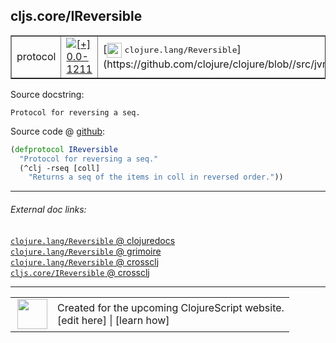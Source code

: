 ## cljs.core/IReversible



 <table border="1">
<tr>
<td>protocol</td>
<td><a href="https://github.com/cljsinfo/cljs-api-docs/tree/0.0-1211"><img valign="middle" alt="[+] 0.0-1211" title="Added in 0.0-1211" src="https://img.shields.io/badge/+-0.0--1211-lightgrey.svg"></a> </td>
<td>
[<img height="24px" valign="middle" src="http://i.imgur.com/1GjPKvB.png"> <samp>clojure.lang/Reversible</samp>](https://github.com/clojure/clojure/blob//src/jvm/clojure/lang/Reversible.java)
</td>
</tr>
</table>







Source docstring:

```
Protocol for reversing a seq.
```


Source code @ [github](https://github.com/clojure/clojurescript/blob/r3255/src/main/cljs/cljs/core.cljs#L496-L499):

```clj
(defprotocol IReversible
  "Protocol for reversing a seq."
  (^clj -rseq [coll]
    "Returns a seq of the items in coll in reversed order."))
```

<!--
Repo - tag - source tree - lines:

 <pre>
clojurescript @ r3255
└── src
    └── main
        └── cljs
            └── cljs
                └── <ins>[core.cljs:496-499](https://github.com/clojure/clojurescript/blob/r3255/src/main/cljs/cljs/core.cljs#L496-L499)</ins>
</pre>

-->

---



###### External doc links:

[`clojure.lang/Reversible` @ clojuredocs](http://clojuredocs.org/clojure.lang/Reversible)<br>
[`clojure.lang/Reversible` @ grimoire](http://conj.io/store/v1/org.clojure/clojure/1.7.0-beta3/clj/clojure.lang/Reversible/)<br>
[`clojure.lang/Reversible` @ crossclj](http://crossclj.info/fun/clojure.lang/Reversible.html)<br>
[`cljs.core/IReversible` @ crossclj](http://crossclj.info/fun/cljs.core.cljs/IReversible.html)<br>

---

 <table>
<tr><td>
<img valign="middle" align="right" width="48px" src="http://i.imgur.com/Hi20huC.png">
</td><td>
Created for the upcoming ClojureScript website.<br>
[edit here] | [learn how]
</td></tr></table>

[edit here]:https://github.com/cljsinfo/cljs-api-docs/blob/master/cljsdoc/cljs.core_IReversible.cljsdoc
[learn how]:https://github.com/cljsinfo/cljs-api-docs/wiki/cljsdoc-files

<!--

This information was too distracting to show to readers, but I'll leave it
commented here since it is helpful to:

- pretty-print the data used to generate this document
- and show how to retrieve that data



The API data for this symbol:

```clj
{:ns "cljs.core",
 :name "IReversible",
 :history [["+" "0.0-1211"]],
 :type "protocol",
 :full-name-encode "cljs.core_IReversible",
 :source {:code "(defprotocol IReversible\n  \"Protocol for reversing a seq.\"\n  (^clj -rseq [coll]\n    \"Returns a seq of the items in coll in reversed order.\"))",
          :title "Source code",
          :repo "clojurescript",
          :tag "r3255",
          :filename "src/main/cljs/cljs/core.cljs",
          :lines [496 499]},
 :methods [{:name "-rseq",
            :signature ["[coll]"],
            :docstring "Returns a seq of the items in coll in reversed order."}],
 :full-name "cljs.core/IReversible",
 :clj-symbol "clojure.lang/Reversible",
 :docstring "Protocol for reversing a seq."}

```

Retrieve the API data for this symbol:

```clj
;; from Clojure REPL
(require '[clojure.edn :as edn])
(-> (slurp "https://raw.githubusercontent.com/cljsinfo/cljs-api-docs/catalog/cljs-api.edn")
    (edn/read-string)
    (get-in [:symbols "cljs.core/IReversible"]))
```

-->
